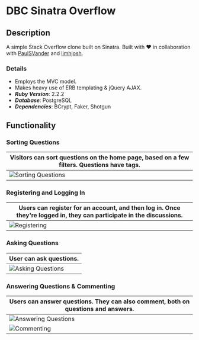 # DBC Sinatra Overflow

## Description
A simple Stack Overflow clone built on Sinatra. Built with :heart: in collaboration with [PaulSVander](https://github.com/PaulSVander) and [limhjosh](https://github.com/limhjosh).

### Details
* Employs the MVC model.
* Makes heavy use of ERB templating & jQuery AJAX.
* ___Ruby Version___: 2.2.2
* ___Database___: PostgreSQL  
* ___Dependencies___: BCrypt, Faker, Shotgun

## Functionality

### Sorting Questions
Visitors can sort questions on the home page, based on a few filters. Questions have tags. | 
------------------------------ | 
![Sorting Questions](https://github.com/pnewsam/sinatra-overflow/blob/master/readme_assets/sorting_questions.gif "Sorting Questions") |

### Registering and Logging In
Users can register for an account, and then log in. Once they're logged in, they can participate in the discussions. |
------------------------------ | 
![Registering](https://github.com/pnewsam/sinatra-overflow/blob/master/readme_assets/registering.gif "Registering") |

### Asking Questions
User can ask questions. |
------------------------------ |
![Asking Questions](https://github.com/pnewsam/sinatra-overflow/blob/master/readme_assets/asking_questions.gif "Asking Questions") |

### Answering Questions & Commenting
Users can answer questions. They can also comment, both on questions and answers. |
------------------------------ | 
![Answering Questions](https://github.com/pnewsam/sinatra-overflow/blob/master/readme_assets/answering.gif "Answering Questions") |
![Commenting](https://github.com/pnewsam/sinatra-overflow/blob/master/readme_assets/commenting.gif "Commenting") |
